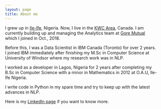 ```yaml
---
layout: page
title: About me 
---
```


I grew up in [Ile-Ife](https://en.wikipedia.org/wiki/If%E1%BA%B9), Nigeria. Now, I live in the [KWC Area](https://en.wikipedia.org/wiki/Regional_Municipality_of_Waterloo), Canada. I am currently building up and managing the Analytics team at [Gore Mutual](https://www.goremutual.ca/) which I joined in Oct., 2018.

Before this, I was a Data Scientist in IBM Canada (Toronto) for over 2 years. I joined IBM immediately after finishing my M.Sc in Computer Science at University of Windsor where my research work was in NLP.

I worked as a developer in Lagos, Nigeria for 2 years after completing my B.Sc in Computer Science with a minor in Mathematics in 2012 at O.A.U, Ile-Ife Nigeria.

I write code in Python in my spare time and try to keep up with the latest advances in NLP. 

Here is my [LinkedIn page](https://www.linkedin.com/in/chux-ejieh-64b62970/) if you want to know more.


